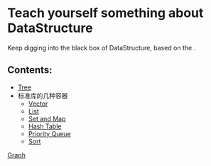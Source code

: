 # Teach yourself something about DataStructure 

Keep digging into the black box of DataStructure, based on the .

## Contents:

* [Tree](tree.md)
* 标准库的几种容器
    * [Vector](vector.md)
    * [List](list.md)
    * [Set and Map](set-n-map.md)
    * [Hash Table](hash-table.md)
    * [Priority Queue](priority-queue.md)
    * [Sort](sort.md)

[Graph](graph.md)